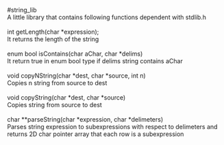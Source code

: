 #string_lib
<br>
A little library that contains following functions dependent with stdlib.h
<br>
<br>
int getLength(char *expression);
<br>
It returns the length of the string 
<br>
<br>
enum bool isContains(char aChar, char *delims)
<br>
It return true in enum bool type if delims string contains aChar 
<br>
<br>
void copyNString(char *dest, char *source, int n)
<br>
Copies n string from source to dest
<br>
<br>
void copyString(char *dest, char *source)
<br>
Copies string from source to dest
<br>
<br>
char **parseString(char *expression, char *delimeters)
<br>
Parses string expression to subexpressions with respect to delimeters and returns 2D char pointer array that each row is a subexpression

